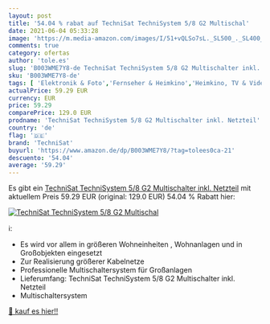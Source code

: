 ```yaml
---
layout: post
title: '54.04 % rabat auf TechniSat TechniSystem 5/8 G2 Multischal'
date: 2021-06-04 05:33:28
image: 'https://m.media-amazon.com/images/I/51+vQLSo7sL._SL500_._SL400_.jpg'
comments: true
category: ofertas
author: 'tole.es'
slug: 'B003WME7Y8-de TechniSat TechniSystem 5/8 G2 Multischalter inkl. Netzteil'
sku: 'B003WME7Y8-de'
tags: [ 'Elektronik & Foto','Fernseher & Heimkino','Heimkino, TV & Video Zubehör','Multischalter','Satelliten-Zubehör','technisat', ]
actualPrice: 59.29 EUR
currency: EUR
price: 59.29
comparePrice: 129.0 EUR
prodname: 'TechniSat TechniSystem 5/8 G2 Multischalter inkl. Netzteil'
country: 'de'
flag: '🇩🇪'
brand: 'TechniSat'
buyurl: 'https://www.amazon.de/dp/B003WME7Y8/?tag=tolees0ca-21'
descuento: '54.04'
average: '59.29'
---
```


Es gibt ein [TechniSat TechniSystem 5/8 G2 Multischalter inkl. Netzteil](https://www.amazon.de/dp/B003WME7Y8/?tag=tolees0ca-21) mit aktuellem Preis 59.29 EUR (original: 129.0 EUR) 54.04 % Rabatt hier:

[![TechniSat TechniSystem 5/8 G2 Multischal](https://m.media-amazon.com/images/I/51+vQLSo7sL._SL500_._SL400_.jpg)](https://www.amazon.de/dp/B003WME7Y8/?tag=tolees0ca-21)

ℹ️:

- Es wird vor allem in größeren Wohneinheiten , Wohnanlagen und in Großobjekten eingesetzt
- Zur Realisierung größerer Kabelnetze
- Professionelle Multischaltersystem für Großanlagen
- Lieferumfang: TechniSat TechniSystem 5/8 G2 Multischalter inkl. Netzteil
- Multischaltersystem

[🛒 kauf es hier!!](https://www.amazon.de/dp/B003WME7Y8/?tag=tolees0ca-21)
